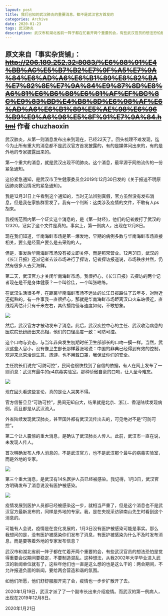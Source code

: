 ```yaml
---
layout: post
title: 我们已知的武汉肺炎的重要消息，都不是武汉官方首发的
categories: Archive
date: 2020-01-23
tags: 武汉肺炎
description: 武汉市和湖北省前一阵子都在忙着开两个重要的会，有些武汉官员的想法恐怕是觉得重要会议期间要稳定，不要制造混乱。这种想法，从我2002年大学毕业进入武汉的新闻单位就有了，这些年他们也一直是这么想的也是这么干的：两会期间，不允许报道负面的新闻，要给两会营造和谐的氛围。
---
```


原文来自「事实杂货铺」：~~<http://206.189.252.32:8083/%E6%88%91%E4%BB%AC%E5%B7%B2%E7%9F%A5%E7%9A%84%E6%AD%A6%E6%B1%89%E8%82%BA%E7%82%8E%E7%9A%84%E9%87%8D%E8%A6%81%E6%B6%88%E6%81%AF%EF%BC%8C%E9%83%BD%E4%B8%8D%E6%98%AF%E6%AD%A6%E6%B1%89%E5%AE%98%E6%96%B9%E9%A6%96%E5%8F%91%E7%9A%84.html>~~
作者 chuzhaoxin
---

武汉肺炎，从第一则消息发布出来到现在，已经22天了。回头梳理不难发现，迄今为止所有重大的消息都不是武汉官方首发披露的，有的是媒体问出来的，有的是外地的专家披露出来的。

第一个重大的消息，就是武汉出现不明肺炎。这个消息，最早源于网络流传的一份紧急通知。

这份紧急通知，是武汉市卫生健康委员会2019年12月30日发的《关于报送不明原因肺炎救治情况的紧急通知》。

我是12月31日上午看到这个通知的，当时无法辨别真假，官方虽然没有发布消息，但是我在家族群里发了。我有一个判断：这类涉及疫情的文件，不敢有人ps胡来。

我视线范围内第一个证实这个消息的，是《第一财经》，他们的记者拨打了武汉的12320，证实了这个文件是真的。事实上，第一例病人，出现在12月8日。

现在我们知道，华南海鲜市场是第一爆发地，早期的病例多数与华南海鲜市场直接相关，要么是经营户要么是去采购的人。

但是，事发后华南海鲜市场没有被立即关停，而是照常营业。12月31日，武汉的《长江日报》还派记者去该市场进行了探访，记者探访报道说，市场秩序井然，仍然有很多人去买海鲜。

第二天，武汉官方才关闭华南海鲜市场。我很担心，《长江日报》去探访的两个记者现在是不是身体健康？一个叫徐佳，一个叫张皓练。

在武汉生活很多年，在距离华南海鲜市场不远处的长江日报路住了五年多，对附近还挺熟的。有一件事我一直很担心，那就是华南海鲜市场距离汉口火车站很近，直线距离估计只有千米左右，其传播路径与速度如何，不敢想象。

![](https://i.loli.net/2020/01/23/3ME5lZPdIqhip8S.jpg)

然后，武汉官方才被动发布了消息。此后，武汉疾控中心的主任、武汉收治病患的医院院长纷纷出来亮相，他们的口径高度一致：可防可控。

这个口吻与姿态，与当年非典发生初期时任卫生部部长的口吻一摸一样。当然，武汉这些人官小，没有像卫生部长那样嚣张地说：中国的非典已经得到有效的控制，欢迎来北京洽谈生意、旅游，也不用戴口罩，我保证你们的安全。

主任院长们说完“可防可控”，民间也很快找到了自信的依据，有人在网上发布了一则消息：武汉有最牛的p4病毒实验室。那种骄傲自豪的口吻，让人至今难忘。

![](https://i.loli.net/2020/01/23/uZgNvrDczi7bQH9.jpg)

现在回头看这些言论，真的是让人哭笑不得。

官方信誓旦旦“可防可控”，民间无知自大，结果就是北京、浙江、香港陆续发现病例，而且都是从武汉流入。

外省陆续发现武汉肺炎，甚至国外都有武汉流传出去的，可见绝对不是“可防可控”。

第二个让人震惊的重大消息，是确认了武汉肺炎人传人。此前，武汉市一直在说，未发现人传人。

首次明确发布人传人消息的，不是武汉官方，也不是武汉那个最牛的病毒实验室，而是外地的专家。

![](https://i.loli.net/2020/01/23/WiFaouem51IbfO6.jpg)

第三个重大消息，是武汉有14名医护人员已经被感染。我记得，1月3日，武汉官方明确发布了消息说没有医护被感染。

![](https://i.loli.net/2020/01/23/WGFPebyNXtD2fiB.jpg)

疫情发展到医护人员都已经被感染这一步，就相当严重了，但是这个消息也不是武汉官方最新发布的，同样是外地的专家。我，是在央视采访钟南山先生时看到这个消息的。

可能有人会说，疫情是在变化发展的，1月3日没有医护被感染可能是事实。那么我想问的是，没有医护被感染你们发布了消息，有医护被感染为什么不及时发布消息，而是要等着外地的专家发布信息？

武汉市和湖北省前一阵子都在忙着开两个重要的会，有些武汉官员的想法恐怕是觉得重要会议期间要稳定，不要制造混乱。这种想法，从我2002年大学毕业进入武汉的新闻单位就有了，这些年他们也一直是这么想的也是这么干的：两会期间，不允许报道负面的新闻，要给两会营造和谐的氛围。

如他们所愿，他们舒舒服服开完了会，疫情也一步步扩散开了去。

2020年1月19日，武汉才派了了一个副市长出来介绍疫情。而武汉的第一例病人，出现在2019年12月8日。

2020年1月21日
